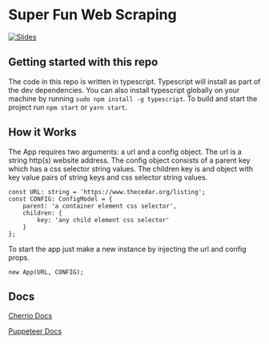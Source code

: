 # Super Fun Web Scraping

[![Slides][slides-img]][slides-url]

## Getting started with this repo

The code in this repo is written in typescript. Typescript will install as part of the dev dependencies. You can also install typescript globally on your machine by running `sudo npm install -g typescript`. To build and start the project run `npm start` or `yarn start`.

## How it Works

The App requires two arguments: a url and a config object. The url is a string http(s) website address. The config object consists of a parent key which has a css selector string values. The children key is and object with key value pairs of string keys and css selector string values.

```
const URL: string = 'https://www.thecedar.org/listing';
const CONFIG: ConfigModel = {
    parent: 'a container element css selector',
    children: {
        key: 'any child element css selector'
    }
};
```

To start the app just make a new instance by injecting the url and config props.

```
new App(URL, CONFIG);
```

## Docs

[Cherrio Docs](https://cheerio.js.org/)

[Puppeteer Docs](https://github.com/puppeteer/puppeteer/blob/master/README.md)

[slides-img]: https://img.shields.io/badge/slides-google-blue
[slides-url]: https://docs.google.com/presentation/d/1u3FTOzHJQDFMkwDiVE2_5jzqex8rN8PKf-XDyDDJ0Gs/edit?usp=sharing
